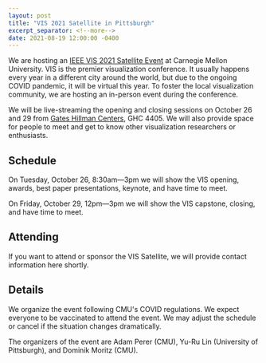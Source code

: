```yaml
---
layout: post
title: "VIS 2021 Satellite in Pittsburgh"
excerpt_separator: <!--more-->
date: 2021-08-19 12:00:00 -0400
---
```


We are hosting an [IEEE VIS 2021 Satellite Event](http://ieeevis.org/year/2021/info/satellite) at Carnegie Mellon University. VIS is the premier visualization conference. It usually happens every year in a different city around the world, but due to the ongoing COVID pandemic, it will be virtual this year. To foster the local visualization community, we are hosting an in-person event during the conference.

We will be live-streaming the opening and closing sessions on October 26 and 29 from [Gates Hillman Centers](https://map.concept3d.com/?id=192#!m/15778?ct/51581,7382), GHC 4405. We will also provide space for people to meet and get to know other visualization researchers or enthusiasts.

<!--more-->

## Schedule

On Tuesday, October 26, 8:30am—3pm we will show the VIS opening, awards, best paper presentations, keynote, and have time to meet.

On Friday, October 29, 12pm—3pm we will show the VIS capstone, closing, and have time to meet.

## Attending

If you want to attend or sponsor the VIS Satellite, we will provide contact information here shortly.

## Details

We organize the event following CMU's COVID regulations. We expect everyone to be vaccinated to attend the event. We may adjust the schedule or cancel if the situation changes dramatically.

The organizers of the event are Adam Perer (CMU), Yu-Ru Lin (University of Pittsburgh), and Dominik Moritz (CMU).
